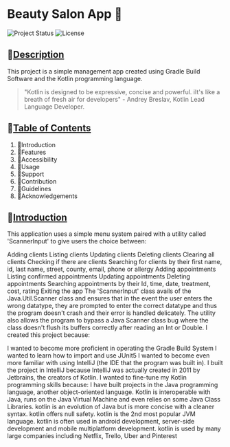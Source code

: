 # Beauty Salon App 💅
![Project Status](https://img.shields.io/badge/status-complete-brightgreen)
![License](https://img.shields.io/badge/license-SETU-blue.svg)

## 	💠[Description](##Description)
This project is a simple management app created using Gradle Build Software and the Kotlin programming language.
> "Kotlin is designed to be expressive, concise and powerful. iIt's like a breath of fresh air for developers" - Andrey Breslav, Kotlin Lead Language Developer.

## 	💠[Table of Contents](##TableofContents)
1. 🔹Introduction
2. 🔹Features
3. 🔹Accessibility
4. 🔹Usage
5. 🔹Support
6. 🔹Contribution
7. 🔹Guidelines
8. 🔹Acknowledgements


## 	💠[Introduction](##Introduction)
This application uses a simple menu system paired with a utility called 'ScannerInput' to give users the choice between:

Adding clients
Listing clients
Updating clients
Deleting clients
Clearing all clients
Checking if there are clients
Searching for clients by their first name, id, last name, street, county, email, phone or allergy
Adding appointments
Listing confirmed appointments
Updating appointments
Deleting appointments
Searching appointments by their Id, time, date, treatment, cost, rating
Exiting the app
The 'ScannerInput' class avails of the Java.Util.Scanner class and ensures that in the event the user enters the wrong datatype, they are prompted to enter the correct datatype and thus the program doesn't crash and their error is handled delicately. The utility also allows the program to bypass a Java Scanner class bug where the class doesn't flush its buffers correctly after reading an Int or Double. I created this project because:

I wanted to become more proficient in operating the Gradle Build System
I wanted to learn how to import and use JUnit5
I wanted to become even more familiar with using IntelliJ (the IDE that the program was built in). I built the project in IntelliJ because IntelliJ was actually created in 2011 by Jetbrains, the creators of Kotlin.
I wanted to fine-tune my Kotlin programming skills because:
I have built projects in the Java programming language, another object-oriented language. Kotlin is interoperable with Java, runs on the Java Virtual Machine and even relies on some Java Class Libraries.
kotlin is an evolution of Java but is more concise with a cleaner syntax.
kotlin offers null safety.
kotlin is the 2nd most popular JVM language.
kotlin is often used in android development, server-side development and mobile multiplatform development.
kotlin is used by many large companies including Netflix, Trello, Uber and Pinterest


